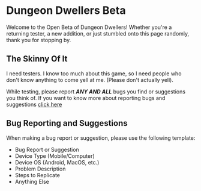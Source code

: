 # Dungeon Dwellers Beta

Welcome to the Open Beta of Dungeon Dwellers! Whether you're a returning tester, a new addition, or just stumbled onto this page randomly,
thank you for stopping by.

## The Skinny Of It
I need testers. I know too much about this game, so I need people who don't know anything to come yell at me. (Please don't actually yell).

While testing, please report **_ANY AND ALL_** bugs you find or suggestions you think of. If you want to know more about reporting bugs and suggestions [click here](https://github.com/Drinkingpants74/Dungeon_Dwellers-Beta/tree/main#what-is-dungeon-dwellers)







## Bug Reporting and Suggestions
When making a bug report or suggestion, please use the following template:

* Bug Report or Suggestion
* Device Type (Mobile/Computer)
* Device OS (Android, MacOS, etc.)
* Problem Description
* Steps to Replicate
* Anything Else

